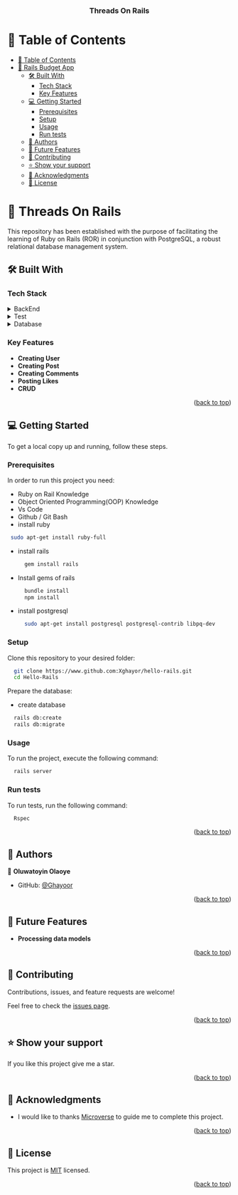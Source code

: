 <div align="center">

  <h3><b>Threads On Rails</b></h3>

</div>

<!-- TABLE OF CONTENTS -->

# 📗 Table of Contents

- [📗 Table of Contents](#-table-of-contents)
- [📖 Rails Budget App ](#-rails-budget-app-)
  - [🛠 Built With ](#-built-with-)
    - [Tech Stack ](#tech-stack-)
    - [Key Features ](#key-features-)
  - [💻 Getting Started ](#-getting-started-)
    - [Prerequisites](#prerequisites)
    - [Setup](#setup)
    - [Usage](#usage)
    - [Run tests](#run-tests)
  - [👥 Authors ](#-authors-)
  - [🔭 Future Features ](#-future-features-)
  - [🤝 Contributing ](#-contributing-)
  - [⭐️ Show your support ](#️-show-your-support-)
  - [🙏 Acknowledgments ](#-acknowledgments-)
  - [📝 License ](#-license-)

<!-- PROJECT DESCRIPTION -->

# 📖 Threads On Rails<a name="about-project"></a>

This repository has been established with the purpose of facilitating the learning of Ruby on Rails (ROR) in conjunction with PostgreSQL, a robust relational database management system.

## 🛠 Built With <a name="built-with"></a>

### Tech Stack <a name="tech-stack"></a>

<details>
  <summary>BackEnd</summary>
  <ul>
    <li><a href="https://railsguide.com/">Rails</a></li>
  </ul>
</details>

<details>
  <summary>Test</summary>
  <ul>
    <li><a href="https://rspec.com/">RSPEC</a></li>
  </ul>
</details>

<details>
<summary>Database</summary>
  <ul>
    <li><a href="https://www.postgresql.org/">PostgreSQL</a></li>
  </ul>
</details>

<!-- Features -->

### Key Features <a name="key-features"></a>

- **Creating User**
- **Creating Post**
- **Creating Comments**
- **Posting Likes**
- **CRUD**


<p align="right">(<a href="#readme-top">back to top</a>)</p>

## 💻 Getting Started <a name="getting-started"></a>

To get a local copy up and running, follow these steps.

### Prerequisites

In order to run this project you need:

- Ruby on Rail Knowledge
- Object Oriented Programming(OOP) Knowledge
- Vs Code 
- Github / Git Bash
- install ruby

```sh
 sudo apt-get install ruby-full

```
- install rails
  
  ```sh
    gem install rails

  ```
- Install gems of rails

  ```sh
    bundle install
    npm install
  ```

- install postgresql
  
  ```sh
    sudo apt-get install postgresql postgresql-contrib libpq-dev
  ```

### Setup

Clone this repository to your desired folder:

```sh
  git clone https://www.github.com:Xghayor/hello-rails.git
  cd Hello-Rails
```

Prepare the database:
  - create database

```sh
  rails db:create
  rails db:migrate
```

### Usage

To run the project, execute the following command:

```sh
  rails server
```


### Run tests

To run tests, run the following command:

```sh
  Rspec
```

<p align="right">(<a href="#readme-top">back to top</a>)</p>

<!-- AUTHORS -->

## 👥 Authors <a name="authors"></a>

👤 **Oluwatoyin Olaoye**

- GitHub: [@Ghayoor](https://github.com/Xghayor)




<p align="right">(<a href="#readme-top">back to top</a>)</p>

<!-- FUTURE FEATURES -->

## 🔭 Future Features <a name="future-features"></a>

- **Processing data models**

<p align="right">(<a href="#readme-top">back to top</a>)</p>

<!-- CONTRIBUTING -->

## 🤝 Contributing <a name="contributing"></a>

Contributions, issues, and feature requests are welcome!

Feel free to check the [issues page](https://github.com/Xghayor/hello-rails/issues).

<p align="right">(<a href="#readme-top">back to top</a>)</p>

<!-- SUPPORT -->

## ⭐️ Show your support <a name="support"></a>

If you like this project give me a star.

<p align="right">(<a href="#readme-top">back to top</a>)</p>

<!-- ACKNOWLEDGEMENTS -->

## 🙏 Acknowledgments <a name="acknowledgements"></a>

- I would like to thanks [Microverse](https://www.microverse.org/) to guide me to complete this project.


<p align="right">(<a href="#readme-top">back to top</a>)</p>

<!-- LICENSE -->

## 📝 License <a name="license"></a>
 
This project is [MIT](./LICENSE) licensed.

<p align="right">(<a href="#readme-top">back to top</a>)</p>